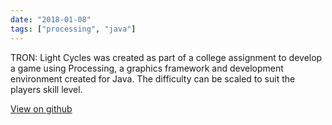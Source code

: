 ```yaml
---
date: "2018-01-08"
tags: ["processing", "java"]
---
```


TRON: Light Cycles was created as part of a college assignment to develop a game using Processing, a graphics framework and development environment created for Java.
The difficulty can be scaled to suit the players skill level.

[View on github](https://github.com/darrenbritton/TRON-Light-Cycles)
